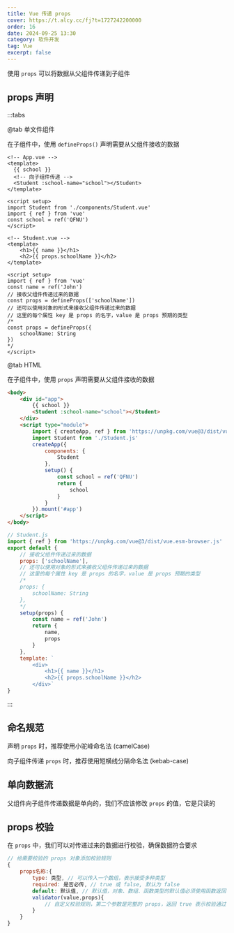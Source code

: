 ```yaml
---
title: Vue 传递 props
cover: https://t.alcy.cc/fj?t=1727242200000
order: 16
date: 2024-09-25 13:30
category: 软件开发
tag: Vue
excerpt: false
---
```


使用 `props` 可以将数据从父组件传递到子组件

## props 声明

:::tabs

@tab 单文件组件

在子组件中，使用 `defineProps()` 声明需要从父组件接收的数据

```vue
<!-- App.vue -->
<template>
  {{ school }}
  <!-- 向子组件传递 -->
  <Student :school-name="school"></Student>
</template>

<script setup>
import Student from './components/Student.vue'
import { ref } from 'vue'
const school = ref('QFNU')
</script>
```

```vue
<!-- Student.vue -->
<template>
    <h1>{{ name }}</h1>
    <h2>{{ props.schoolName }}</h2>
</template>

<script setup>
import { ref } from 'vue'
const name = ref('John')
// 接收父组件传递过来的数据
const props = defineProps(['schoolName'])
// 还可以使用对象的形式来接收父组件传递过来的数据
// 这里的每个属性 key 是 props 的名字，value 是 props 预期的类型
/*
const props = defineProps({
    schoolName: String
})
*/
</script>
```

@tab HTML

在子组件中，使用 `props` 声明需要从父组件接收的数据

```html
<body>
    <div id="app">
        {{ school }}
        <Student :school-name="school"></Student>
    </div>
    <script type="module">
        import { createApp, ref } from 'https://unpkg.com/vue@3/dist/vue.esm-browser.js'
        import Student from './Student.js'
        createApp({
            components: {
                Student
            },
            setup() {
                const school = ref('QFNU')
                return {
                    school
                }
            }
        }).mount('#app')
    </script>
</body>
```

```javascript
// Student.js
import { ref } from 'https://unpkg.com/vue@3/dist/vue.esm-browser.js'
export default {
    // 接收父组件传递过来的数据
    props: ['schoolName'],
    // 还可以使用对象的形式来接收父组件传递过来的数据
    // 这里的每个属性 key 是 props 的名字，value 是 props 预期的类型
    /*
    props: {
        schoolName: String
    },
    */
    setup(props) {
        const name = ref('John')
        return {
            name,
            props
        }
    },
    template: `
        <div>
            <h1>{{ name }}</h1>
            <h2>{{ props.schoolName }}</h2>
        </div>`
}
```

:::

## 命名规范

声明 `props` 时，推荐使用小驼峰命名法 (camelCase)

向子组件传递 `props` 时，推荐使用短横线分隔命名法 (kebab-case)

## 单向数据流

父组件向子组件传递数据是单向的，我们不应该修改 `props` 的值，它是只读的

## props 校验

在 `props` 中，我们可以对传递过来的数据进行校验，确保数据符合要求

```javascript
// 给需要校验的 props 对象添加校验规则
{
    props名称:{
        type: 类型, // 可以传入一个数组，表示接受多种类型
        required: 是否必传, // true 或 false, 默认为 false
        default: 默认值, // 默认值，对象、数组、函数类型的默认值必须使用函数返回
        validator(value,props){
            // 自定义校验规则，第二个参数是完整的 props，返回 true 表示校验通过，返回 false 表示校验失败
        }
    }
}
```
